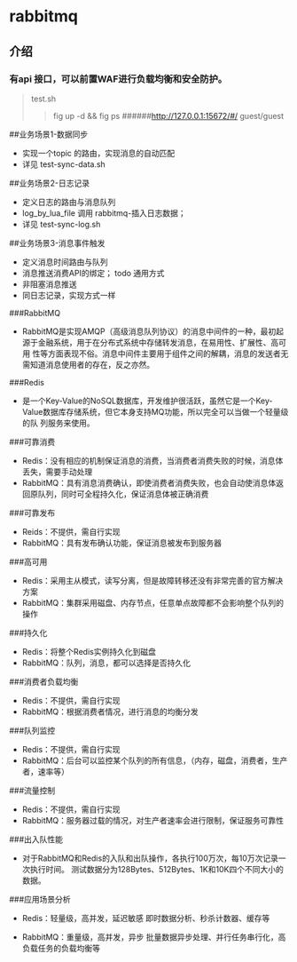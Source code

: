 rabbitmq
====================

介绍
---------------------
### 有api 接口，可以前置WAF进行负载均衡和安全防护。
> test.sh
>> fig up -d && fig ps
>> ######http://127.0.0.1:15672/#/  guest/guest

##业务场景1-数据同步
*   实现一个topic 的路由，实现消息的自动匹配
*   详见 test-sync-data.sh

##业务场景2-日志记录
*   定义日志的路由与消息队列
*   log_by_lua_file 调用 rabbitmq-插入日志数据；
*   详见 test-sync-log.sh

##业务场景3-消息事件触发
*   定义消息时间路由与队列
*   消息推送消费API的绑定； todo 通用方式
*   非阻塞消息推送
*   同日志记录，实现方式一样


###RabbitMQ
+ RabbitMQ是实现AMQP（高级消息队列协议）的消息中间件的一种，最初起源于金融系统，用于在分布式系统中存储转发消息，在易用性、扩展性、高可用
性等方面表现不俗。消息中间件主要用于组件之间的解耦，消息的发送者无需知道消息使用者的存在，反之亦然。

###Redis
+ 是一个Key-Value的NoSQL数据库，开发维护很活跃，虽然它是一个Key-Value数据库存储系统，但它本身支持MQ功能，所以完全可以当做一个轻量级的队
列服务来使用。

###可靠消费

+ Redis：没有相应的机制保证消息的消费，当消费者消费失败的时候，消息体丢失，需要手动处理
+ RabbitMQ：具有消息消费确认，即使消费者消费失败，也会自动使消息体返回原队列，同时可全程持久化，保证消息体被正确消费

###可靠发布

+ Reids：不提供，需自行实现
+ RabbitMQ：具有发布确认功能，保证消息被发布到服务器

###高可用

+ Redis：采用主从模式，读写分离，但是故障转移还没有非常完善的官方解决方案
+ RabbitMQ：集群采用磁盘、内存节点，任意单点故障都不会影响整个队列的操作

###持久化

+ Redis：将整个Redis实例持久化到磁盘
+ RabbitMQ：队列，消息，都可以选择是否持久化

###消费者负载均衡

+ Redis：不提供，需自行实现
+ RabbitMQ：根据消费者情况，进行消息的均衡分发

###队列监控

+ Redis：不提供，需自行实现
+ RabbitMQ：后台可以监控某个队列的所有信息，（内存，磁盘，消费者，生产者，速率等）

###流量控制

+ Redis：不提供，需自行实现
+ RabbitMQ：服务器过载的情况，对生产者速率会进行限制，保证服务可靠性

###出入队性能

+ 对于RabbitMQ和Redis的入队和出队操作，各执行100万次，每10万次记录一次执行时间。
测试数据分为128Bytes、512Bytes、1K和10K四个不同大小的数据。

###应用场景分析

+ Redis：轻量级，高并发，延迟敏感
即时数据分析、秒杀计数器、缓存等

+ RabbitMQ：重量级，高并发，异步
批量数据异步处理、并行任务串行化，高负载任务的负载均衡等
